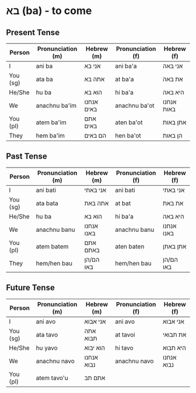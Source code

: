 # בא (ba) - to come

## Present Tense

| Person        | Pronunciation (m) | Hebrew (m)  | Pronunciation (f) | Hebrew (f)  |
|---------------|-------------------|-------------|-------------------|-------------|
| I             | ani ba            | אני בא      | ani ba'a          | אני באה      |
| You (sg)      | ata ba            | אתה בא      | at ba'a           | את באה       |
| He/She        | hu ba             | הוא בא      | hi ba'a           | היא באה      |
| We            | anachnu ba'im     | אנחנו באים  | anachnu ba'ot     | אנחנו באות   |
| You (pl)      | atem ba'im        | אתם באים    | aten ba'ot        | אתן באות     |
| They          | hem ba'im         | הם באים     | hen ba'ot         | הן באות      |

## Past Tense

| Person        | Pronunciation (m) | Hebrew (m)  | Pronunciation (f) | Hebrew (f)  |
|---------------|-------------------|-------------|-------------------|-------------|
| I             | ani bati          | אני באתי    | ani bati          | אני באתי     |
| You (sg)      | ata bata          | אתה באת     | at bat            | את באת       |
| He/She        | hu ba             | הוא בא      | hi ba'a           | היא באה      |
| We            | anachnu banu      | אנחנו באנו  | anachnu banu      | אנחנו באנו   |
| You (pl)      | atem batem        | אתם באתם    | aten baten        | אתן באתן     |
| They          | hem/hen bau       | הם/הן באו   | hem/hen bau       | הם/הן באו    |

## Future Tense

| Person        | Pronunciation (m) | Hebrew (m)  | Pronunciation (f) | Hebrew (f)  |
|---------------|-------------------|-------------|-------------------|-------------|
| I             | ani avo           | אני אבוא    | ani avo           | אני אבוא     |
| You (sg)      | ata tavo          | אתה תבוא    | at tavoi          | את תבואי     |
| He/She        | hu yavo           | הוא יבוא    | hi tavo           | היא תבוא     |
| We            | anachnu navo      | אנחנו נבוא  | anachnu navo      | אנחנו נבוא   |
| You (pl)      | atem tavo'u       | אתם תב

